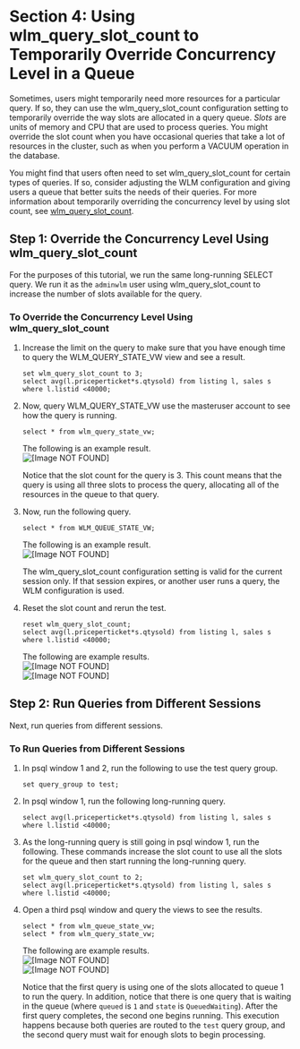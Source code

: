 # Section 4: Using wlm\_query\_slot\_count to Temporarily Override Concurrency Level in a Queue<a name="tutorial-wlm-query-slot-count"></a>

Sometimes, users might temporarily need more resources for a particular query\. If so, they can use the wlm\_query\_slot\_count configuration setting to temporarily override the way slots are allocated in a query queue\. *Slots* are units of memory and CPU that are used to process queries\. You might override the slot count when you have occasional queries that take a lot of resources in the cluster, such as when you perform a VACUUM operation in the database\. 

You might find that users often need to set wlm\_query\_slot\_count for certain types of queries\. If so, consider adjusting the WLM configuration and giving users a queue that better suits the needs of their queries\. For more information about temporarily overriding the concurrency level by using slot count, see [wlm\_query\_slot\_count](r_wlm_query_slot_count.md)\.

## Step 1: Override the Concurrency Level Using wlm\_query\_slot\_count<a name="tutorial-wlm-override-slot-count"></a>

For the purposes of this tutorial, we run the same long\-running SELECT query\. We run it as the `adminwlm` user using wlm\_query\_slot\_count to increase the number of slots available for the query\.

### To Override the Concurrency Level Using wlm\_query\_slot\_count<a name="how-to-wlm-override-slot-count"></a>

1. Increase the limit on the query to make sure that you have enough time to query the WLM\_QUERY\_STATE\_VW view and see a result\. 

   ```
   set wlm_query_slot_count to 3; 
   select avg(l.priceperticket*s.qtysold) from listing l, sales s where l.listid <40000;
   ```

1. Now, query WLM\_QUERY\_STATE\_VW use the masteruser account to see how the query is running\.

   ```
   select * from wlm_query_state_vw;
   ```

   The following is an example result\.  
![\[Image NOT FOUND\]](http://docs.aws.amazon.com/redshift/latest/dg/images/psql_tutorial_wlm_170.png)

   Notice that the slot count for the query is 3\. This count means that the query is using all three slots to process the query, allocating all of the resources in the queue to that query\.

1. Now, run the following query\.

   ```
   select * from WLM_QUEUE_STATE_VW;
   ```

   The following is an example result\.  
![\[Image NOT FOUND\]](http://docs.aws.amazon.com/redshift/latest/dg/images/psql_tutorial_wlm_160.png)

   The wlm\_query\_slot\_count configuration setting is valid for the current session only\. If that session expires, or another user runs a query, the WLM configuration is used\.

1. Reset the slot count and rerun the test\.

   ```
   reset wlm_query_slot_count;
   select avg(l.priceperticket*s.qtysold) from listing l, sales s where l.listid <40000;
   ```

   The following are example results\.  
![\[Image NOT FOUND\]](http://docs.aws.amazon.com/redshift/latest/dg/images/psql_tutorial_wlm_180.png)  
![\[Image NOT FOUND\]](http://docs.aws.amazon.com/redshift/latest/dg/images/psql_tutorial_wlm_190.png)

## Step 2: Run Queries from Different Sessions<a name="tutorial-wlm-run-queries-from-different-sessions"></a>

Next, run queries from different sessions\.

### To Run Queries from Different Sessions<a name="how-to-wlm-run-queries-from-different-sessions"></a>

1. In psql window 1 and 2, run the following to use the test query group\.

   ```
   set query_group to test;
   ```

1. In psql window 1, run the following long\-running query\.

   ```
   select avg(l.priceperticket*s.qtysold) from listing l, sales s where l.listid <40000;
   ```

1. As the long\-running query is still going in psql window 1, run the following\. These commands increase the slot count to use all the slots for the queue and then start running the long\-running query\.

   ```
   set wlm_query_slot_count to 2;
   select avg(l.priceperticket*s.qtysold) from listing l, sales s where l.listid <40000;
   ```

1. Open a third psql window and query the views to see the results\.

   ```
   select * from wlm_queue_state_vw;
   select * from wlm_query_state_vw;
   ```

   The following are example results\.  
![\[Image NOT FOUND\]](http://docs.aws.amazon.com/redshift/latest/dg/images/psql_tutorial_wlm_200.png)  
![\[Image NOT FOUND\]](http://docs.aws.amazon.com/redshift/latest/dg/images/psql_tutorial_wlm_210.png)

   Notice that the first query is using one of the slots allocated to queue 1 to run the query\. In addition, notice that there is one query that is waiting in the queue \(where `queued` is `1` and `state` is `QueuedWaiting`\)\. After the first query completes, the second one begins running\. This execution happens because both queries are routed to the `test` query group, and the second query must wait for enough slots to begin processing\.
